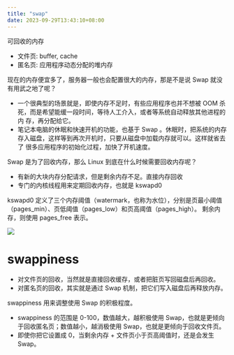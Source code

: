 ```yaml
---
title: "swap"
date: 2023-09-29T13:43:10+08:00
---
```


可回收的内存

- 文件页: buffer, cache
- 匿名页: 应用程序动态分配的堆内存

现在的内存便宜多了，服务器一般也会配置很大的内存，那是不是说 Swap 就没有用武之地了呢？

- 一个很典型的场景就是，即使内存不足时，有些应用程序也并不想被 OOM 杀死，而是希望能缓一段时间，等待人工介入，或者等系统自动释放其他进程的内
  存，再分配给它。
- 笔记本电脑的休眠和快速开机的功能，也基于 Swap 。休眠时，把系统的内存存入磁盘，这样等到再次开机时，只要从磁盘中加载内存就可以。这样就省去了
  很多应用程序的初始化过程，加快了开机速度。

Swap 是为了回收内存，那么 Linux 到底在什么时候需要回收内存呢？

- 有新的大块内存分配请求，但是剩余内存不足。直接内存回收
- 专门的内核线程用来定期回收内存，也就是 kswapd0

kswapd0 定义了三个内存阈值（watermark，也称为水位），分别是页最小阈值（pages_min）、页低阈值（pages_low）和页高阈值（pages_high）。
剩余内存，则使用 pages_free 表示。

![](https://static001.geekbang.org/resource/image/c1/20/c1054f1e71037795c6f290e670b29120.png?wh=350*233)

# swappiness

- 对文件页的回收，当然就是直接回收缓存，或者把脏页写回磁盘后再回收。
- 对匿名页的回收，其实就是通过 Swap 机制，把它们写入磁盘后再释放内存。

swappiness 用来调整使用 Swap 的积极程度。

- swappiness 的范围是 0-100，数值越大，越积极使用 Swap，也就是更倾向于回收匿名页；数值越小，越消极使用 Swap，也就是更倾向于回收文件页。
- 即使你把它设置成 0，当剩余内存 + 文件页小于页高阈值时，还是会发生 Swap。